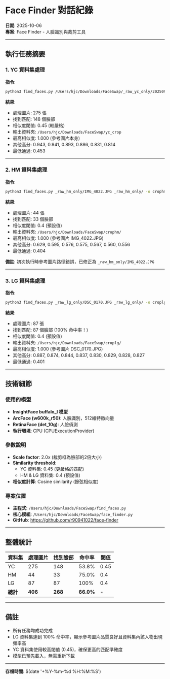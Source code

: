 # Face Finder 對話紀錄

**日期**: 2025-10-06  
**專案**: Face Finder - 人臉識別與裁剪工具

---

## 執行任務摘要

### 1. YC 資料集處理
**指令**:
```bash
python3 find_faces.py /Users/hjc/Downloads/FaceSwap/_raw_yc_only/20250911_132858.jpg /Users/hjc/Downloads/FaceSwap/_raw_yc_only/ -t 0.45 -o /Users/hjc/Downloads/FaceSwap/yc_crop
```

**結果**:
- 處理圖片: 275 張
- 找到匹配: 148 個臉部
- 相似度閾值: 0.45 (較嚴格)
- 輸出資料夾: `/Users/hjc/Downloads/FaceSwap/yc_crop`
- 最高相似度: 1.000 (參考圖片本身)
- 其他高分: 0.943, 0.941, 0.893, 0.886, 0.831, 0.814
- 最低通過: 0.453

---

### 2. HM 資料集處理
**指令**:
```bash
python3 find_faces.py _raw_hm_only/IMG_4022.JPG _raw_hm_only/ -o crophm/
```

**結果**:
- 處理圖片: 44 張
- 找到匹配: 33 個臉部
- 相似度閾值: 0.4 (預設值)
- 輸出資料夾: `/Users/hjc/Downloads/FaceSwap/crophm/`
- 最高相似度: 1.000 (參考圖片 IMG_4022.JPG)
- 其他高分: 0.629, 0.595, 0.576, 0.575, 0.567, 0.560, 0.556
- 最低通過: 0.404

**備註**: 初次執行時參考圖片路徑錯誤，已修正為 `_raw_hm_only/IMG_4022.JPG`

---

### 3. LG 資料集處理
**指令**:
```bash
python3 find_faces.py _raw_lg_only/DSC_0170.JPG _raw_lg_only/ -o croplg/
```

**結果**:
- 處理圖片: 87 張
- 找到匹配: 87 個臉部 (100% 命中率！)
- 相似度閾值: 0.4 (預設值)
- 輸出資料夾: `/Users/hjc/Downloads/FaceSwap/croplg/`
- 最高相似度: 1.000 (參考圖片 DSC_0170.JPG)
- 其他高分: 0.887, 0.874, 0.844, 0.837, 0.830, 0.829, 0.828, 0.827
- 最低通過: 0.401

---

## 技術細節

### 使用的模型
- **InsightFace buffalo_l 模型**
- **ArcFace (w600k_r50)**: 人臉識別，512維特徵向量
- **RetinaFace (det_10g)**: 人臉偵測
- **執行環境**: CPU (CPUExecutionProvider)

### 參數說明
- **Scale factor**: 2.0x (裁剪框為臉部的2倍大小)
- **Similarity threshold**: 
  - YC 資料集: 0.45 (更嚴格的匹配)
  - HM & LG 資料集: 0.4 (預設值)
- **相似度計算**: Cosine similarity (餘弦相似度)

### 專案位置
- **主程式**: `/Users/hjc/Downloads/FaceSwap/find_faces.py`
- **核心模組**: `/Users/hjc/Downloads/FaceSwap/face_finder.py`
- **GitHub**: https://github.com/r90941022/face-finder

---

## 整體統計

| 資料集 | 處理圖片 | 找到臉部 | 命中率 | 閾值 |
|--------|---------|---------|--------|------|
| YC     | 275     | 148     | 53.8%  | 0.45 |
| HM     | 44      | 33      | 75.0%  | 0.4  |
| LG     | 87      | 87      | 100%   | 0.4  |
| **總計** | **406** | **268** | **66.0%** | - |

---

## 備註
- 所有任務均成功完成
- LG 資料集達到 100% 命中率，顯示參考圖片品質良好且資料集內該人物出現頻率高
- YC 資料集使用較高閾值 (0.45)，確保更高的匹配準確度
- 模型已預先載入，無需重新下載

---

**存檔時間**: $(date '+%Y-%m-%d %H:%M:%S')
